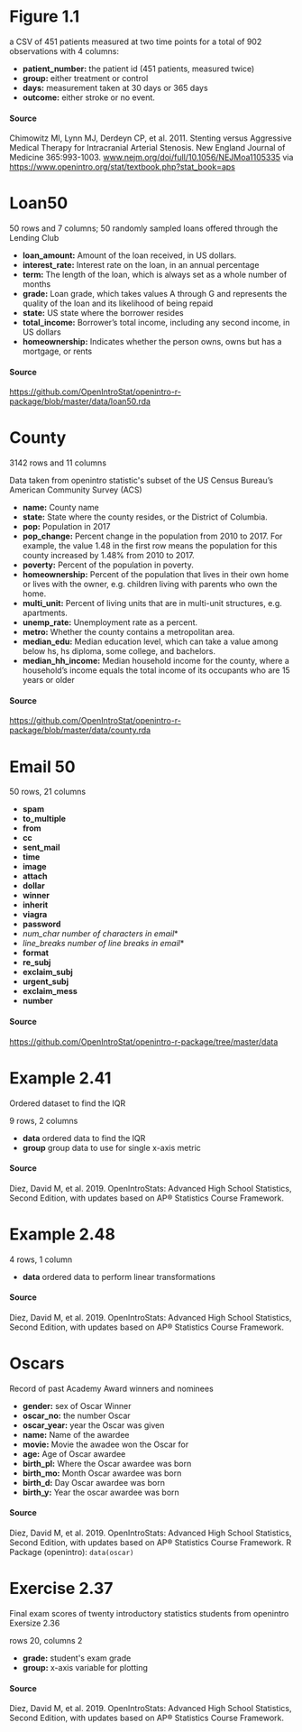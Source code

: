 # Figure 1.1

a CSV of 451 patients measured at two time points for a total of 902 observations with 4 columns: 

* **patient_number:** the patient id (451 patients, measured twice)
* **group:** either treatment or control
* **days:** measurement taken at 30 days or 365 days
* **outcome:** either stroke or no event.

#### Source
Chimowitz MI, Lynn MJ, Derdeyn CP, et al. 2011. Stenting versus Aggressive Medical Therapy for Intracranial
Arterial Stenosis. New England Journal of Medicine 365:993-1003. www.nejm.org/doi/full/10.1056/NEJMoa1105335 via https://www.openintro.org/stat/textbook.php?stat_book=aps

# Loan50

50 rows and 7 columns; 50 randomly sampled loans offered through the Lending Club 

* **loan_amount:** Amount of the loan received, in US dollars.
* **interest_rate:** Interest rate on the loan, in an annual percentage
* **term:** The length of the loan, which is always set as a whole number of months
* **grade:** Loan grade, which takes values A through G and represents the quality of the loan and its likelihood of being repaid
* **state:** US state where the borrower resides
* **total_income:** Borrower’s total income, including any second income, in US dollars
* **homeownership:** Indicates whether the person owns, owns but has a mortgage, or rents

#### Source
https://github.com/OpenIntroStat/openintro-r-package/blob/master/data/loan50.rda


# County

3142 rows and 11 columns

Data taken from openintro statistic's subset of the US Census Bureau’s American Community Survey (ACS)

* **name:** County name
* **state:** State where the county resides, or the District of Columbia.
* **pop:** Population in 2017
* **pop_change:** Percent change in the population from 2010 to 2017. For example, the value 1.48 in the first row means the population for this county increased by 1.48% from 2010 to 2017.
* **poverty:** Percent of the population in poverty.
* **homeownership:** Percent of the population that lives in their own home or lives with the owner, e.g. children living with parents who own the home.
* **multi_unit:** Percent of living units that are in multi-unit structures, e.g. apartments.
* **unemp_rate:** Unemployment rate as a percent.
* **metro:** Whether the county contains a metropolitan area.
* **median_edu:** Median education level, which can take a value among below hs, hs diploma, some college, and bachelors.
* **median_hh_income:** Median household income for the county, where a household’s income equals the total income of its occupants who are 15 years or older

#### Source
https://github.com/OpenIntroStat/openintro-r-package/blob/master/data/county.rda

# Email 50

50 rows, 21 columns

* **spam**
* **to_multiple**
* **from**
* **cc**
* **sent_mail**
* **time**
* **image**
* **attach**
* **dollar**
* **winner**
* **inherit**
* **viagra**
* **password**
* **num_char* number of characters in email**
* **line_breaks* number of line breaks in email**
* **format**
* **re_subj**
* **exclaim_subj**
* **urgent_subj**
* **exclaim_mess**
* **number**


#### Source
https://github.com/OpenIntroStat/openintro-r-package/tree/master/data

# Example 2.41
Ordered dataset to find the IQR

9 rows, 2 columns

* **data** ordered data to find the IQR
* **group** group data to use for single x-axis metric 

#### Source
Diez, David M, et al. 2019. OpenIntroStats: Advanced High School Statistics, Second Edition, with updates based on AP® Statistics Course Framework. 

# Example 2.48

4 rows, 1 column

* **data** ordered data to perform linear transformations

#### Source
Diez, David M, et al. 2019. OpenIntroStats: Advanced High School Statistics, Second Edition, with updates based on AP® Statistics Course Framework. 

# Oscars

Record of past Academy Award winners and nominees

* **gender:** sex of Oscar Winner
* **oscar_no:** the number Oscar
* **oscar_year:** year the Oscar was given
* **name:** Name of the awardee
* **movie:** Movie the awadee won the Oscar for
* **age:** Age of Oscar awardee
* **birth_pl:** Where the Oscar awardee was born
* **birth_mo:** Month Oscar awardee was born
* **birth_d:** Day Oscar awardee was born
* **birth_y:** Year the oscar awardee was born

#### Source
Diez, David M, et al. 2019. OpenIntroStats: Advanced High School Statistics, Second Edition, with updates based on AP® Statistics Course Framework. R Package (openintro): `data(oscar)`

# Exercise 2.37
Final exam scores of twenty introductory statistics students from openintro Exersize 2.36

rows 20, columns 2

* **grade:** student's exam grade
* **group:** x-axis variable for plotting


#### Source
Diez, David M, et al. 2019. OpenIntroStats: Advanced High School Statistics, Second Edition, with updates based on AP® Statistics Course Framework.
